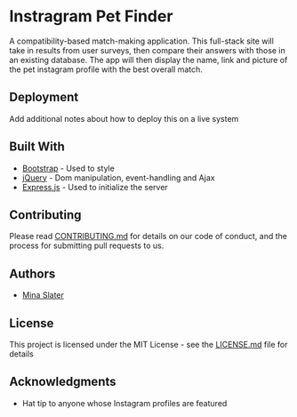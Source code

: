 # Instragram Pet Finder

A compatibility-based match-making application. This full-stack site will take in results from user surveys, then compare their answers with those in an existing database. The app will then display the name, link and picture of the pet instagram profile with the best overall match.

## Deployment

Add additional notes about how to deploy this on a live system

## Built With

* [Bootstrap](https://getbootstrap.com/) - Used to style
* [jQuery](https://jquery.com/) - Dom manipulation, event-handling and Ajax
* [Express.js](https://expressjs.com/) - Used to initialize the server

## Contributing

Please read [CONTRIBUTING.md](https://gist.github.com/PurpleBooth/b24679402957c63ec426) for details on our code of conduct, and the process for submitting pull requests to us.

## Authors

* [Mina Slater](https://github.com/minaslater)

## License

This project is licensed under the MIT License - see the [LICENSE.md](LICENSE.md) file for details

## Acknowledgments

* Hat tip to anyone whose Instagram profiles are featured
